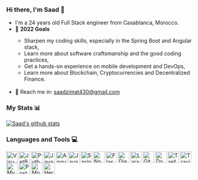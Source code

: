### Hi there, I'm Saad 👋

<ul>
  <li>I'm a 24 years old Full Stack engineer from Casablanca, Morocco.</li>
  <li>🏹 <b>2022 Goals</b></li>
  <ul>
    <li>Sharpen my coding skills, especially in the Spring Boot and Angular stack,</li>
    <li>Learn more about software craftsmanship and the good coding practices,</li>
    <li>Get a hands-on experience on mobile development and DevOps,</li>
    <li>Learn more about Blockchain, Cryptocurrencies and Decentralized Finance.</li>
  </ul>
  <br>
  <li>📧 Reach me in: <a href="mailto: saadzimat430@gmail.com">saadzimat430@gmail.com</a></li>
</ul>

<!--
**saadzimat430/saadzimat430** is a ✨ _special_ ✨ repository because its `README.md` (this file) appears on your GitHub profile.
-->

### My Stats 📊
[![Saad's github stats](https://github-readme-stats.vercel.app/api?username=saadzimat430)](https://github.com/anuraghazra/github-readme-stats)

### Languages and Tools 💻

<img align="left" alt="Visual Studio Code" width="30px" src="https://code.visualstudio.com/assets/favicon.ico" />
<img align="left" alt="JetBrains IDEs" width="30px" src="https://pbs.twimg.com/profile_images/1276465732923129856/A_SdJ_cW_400x400.jpg" />
<img align="left" alt="Python" width="30px" src="https://pic.clubic.com/v1/images/1501281/raw" />
<img align="left" alt="JavaScript" width="30px" src="https://hackr.io/tutorials/javascript/logo-javascript.svg?ver=1587977697" />
<img align="left" alt="Angular" width="30px" src="https://d2eip9sf3oo6c2.cloudfront.net/tags/images/000/001/031/square_256/angular2.png" />
<img align="left" alt="Java" width="30px" src="https://pic.clubic.com/v1/images/1501424/raw" />
<img align="left" alt="Spring Boot" width="30px" src="https://spring.io/images/projects/spring-edf462fec682b9d48cf628eaf9e19521.svg" />
<img align="left" alt="Node.js" width="30px" src="https://onlyweb-formation.com/uploads/mod_logo/nodejs.png" />
<img align="left" alt="Flask" width="30px" src="https://encrypted-tbn0.gstatic.com/images?q=tbn:ANd9GcRBQqX699Ii1yOe0IYdJ3SmuIA8DFyIMgRKLQ&usqp=CAU" />
<img align="left" alt="Django REST Framework" width="30px" src="https://avatars0.githubusercontent.com/u/1902055?s=280&v=4" />
<img align="left" alt="Laravel" width="30px" src="https://styles.redditmedia.com/t5_2uakt/styles/communityIcon_fmttas2xiy351.png?width=256&s=23a11a8bc840779e41b4b7d4976e7a42a5c5f1f8" />
<img align="left" alt="Git" width="30px" src="https://avatars3.githubusercontent.com/u/18133?s=200&v=4" />
<img align="left" alt="Docker" width="30px" src="https://miro.medium.com/max/512/1*Q2rRlwqv-tDfZ6QXmJqMuQ.png" />
<img align="left" alt="Trello" width="30px" src="https://cdn.techgyd.com/trello-6.jpg" />
<img align="left" alt="Travis CI" width="30px" src="https://cdn.iconscout.com/icon/free/png-256/travis-ci-1-569457.png" />
<img align="left" alt="MySQL" width="30px" src="https://www.ideematic.com/wp-content/uploads/2018/02/mysql.png" />
<img align="left" alt="PostgreSQL" width="30px" src="https://diamanti.com/wp-content/uploads/2019/10/postgresql.png" />
<img align="left" alt="MongoDB" width="30px" src="https://4.bp.blogspot.com/-X7UPkOQjQuQ/WuHLUEM7SDI/AAAAAAAAAOY/rXGXSOfPP2ckF_cSOC3C5d3B_BhIgNcxACLcBGAs/s1600/mongodb%2B%25282%2529.png" />
<img align="left" alt="Heroku" width="30px" src="https://s3.amazonaws.com/hackdesign/tools/app_images/000/000/037/icon_small/heroku-logo-6e6c2ed8be2ad02ac96455d53e4e7e43.png?1385326105" />
